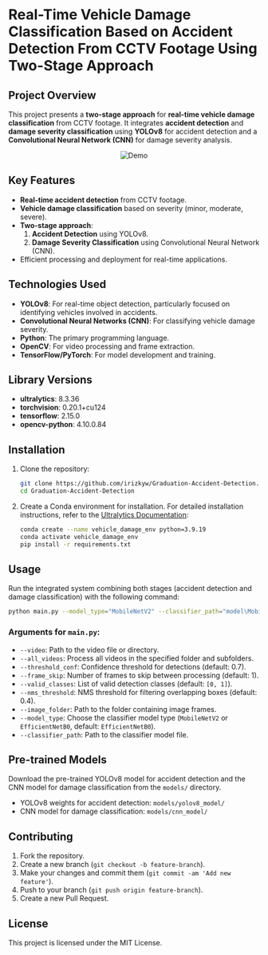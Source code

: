 
# Real-Time Vehicle Damage Classification Based on Accident Detection From CCTV Footage Using Two-Stage Approach

## Project Overview

This project presents a **two-stage approach** for **real-time vehicle damage classification** from CCTV footage. It integrates **accident detection** and **damage severity classification** using **YOLOv8** for accident detection and a **Convolutional Neural Network (CNN)** for damage severity analysis.

<p align="center">
  <img src="https://github.com/irizkyw/Graduation-Accident-Detection/blob/main/assets/demo-gif.gif" alt="Demo">
</p>

## Key Features

- **Real-time accident detection** from CCTV footage.
- **Vehicle damage classification** based on severity (minor, moderate, severe).
- **Two-stage approach**:
  1. **Accident Detection** using YOLOv8.
  2. **Damage Severity Classification** using Convolutional Neural Network (CNN).
- Efficient processing and deployment for real-time applications.

## Technologies Used

- **YOLOv8**: For real-time object detection, particularly focused on identifying vehicles involved in accidents.
- **Convolutional Neural Networks (CNN)**: For classifying vehicle damage severity.
- **Python**: The primary programming language.
- **OpenCV**: For video processing and frame extraction.
- **TensorFlow/PyTorch**: For model development and training.

## Library Versions

- **ultralytics**: 8.3.36
- **torchvision**: 0.20.1+cu124
- **tensorflow**: 2.15.0
- **opencv-python**: 4.10.0.84

## Installation

1. Clone the repository:

    ```bash
    git clone https://github.com/irizkyw/Graduation-Accident-Detection.git
    cd Graduation-Accident-Detection
    ```

2. Create a Conda environment for installation. For detailed installation instructions, refer to the [Ultralytics Documentation](https://docs.ultralytics.com/quickstart/#install-ultralytics):

    ```bash
    conda create --name vehicle_damage_env python=3.9.19
    conda activate vehicle_damage_env
    pip install -r requirements.txt
    ```

## Usage

Run the integrated system combining both stages (accident detection and damage classification) with the following command:

```bash
python main.py --model_type="MobileNetV2" --classifier_path="model\MobileNetV2.h5" --video="assets\videos\Testing Video.ts"
```

### Arguments for `main.py`:

- `--video`: Path to the video file or directory.
- `--all_videos`: Process all videos in the specified folder and subfolders.
- `--threshold_conf`: Confidence threshold for detections (default: 0.7).
- `--frame_skip`: Number of frames to skip between processing (default: 1).
- `--valid_classes`: List of valid detection classes (default: `[0, 1]`).
- `--nms_threshold`: NMS threshold for filtering overlapping boxes (default: 0.4).
- `--image_folder`: Path to the folder containing image frames.
- `--model_type`: Choose the classifier model type (`MobileNetV2` or `EfficientNetB0`, default: `EfficientNetB0`).
- `--classifier_path`: Path to the classifier model file.

## Pre-trained Models

Download the pre-trained YOLOv8 model for accident detection and the CNN model for damage classification from the `models/` directory.

- YOLOv8 weights for accident detection: `models/yolov8_model/`
- CNN model for damage classification: `models/cnn_model/`

## Contributing

1. Fork the repository.
2. Create a new branch (`git checkout -b feature-branch`).
3. Make your changes and commit them (`git commit -am 'Add new feature'`).
4. Push to your branch (`git push origin feature-branch`).
5. Create a new Pull Request.

## License

This project is licensed under the MIT License.
